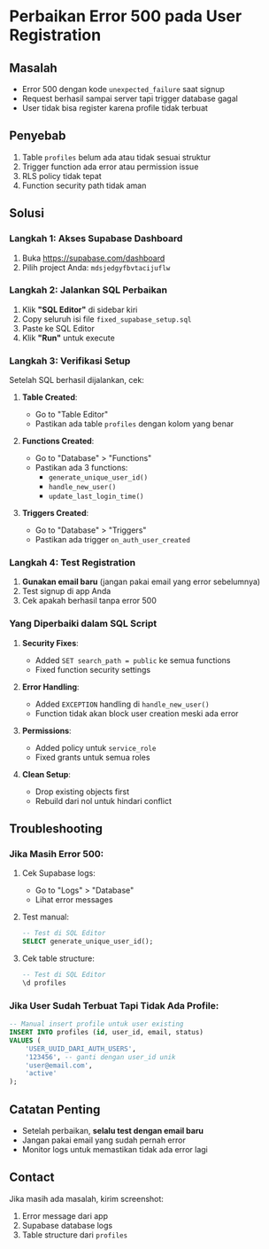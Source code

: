 # Perbaikan Error 500 pada User Registration

## Masalah
- Error 500 dengan kode `unexpected_failure` saat signup
- Request berhasil sampai server tapi trigger database gagal
- User tidak bisa register karena profile tidak terbuat

## Penyebab
1. Table `profiles` belum ada atau tidak sesuai struktur
2. Trigger function ada error atau permission issue
3. RLS policy tidak tepat
4. Function security path tidak aman

## Solusi

### Langkah 1: Akses Supabase Dashboard
1. Buka https://supabase.com/dashboard
2. Pilih project Anda: `mdsjedgyfbvtacijuflw`

### Langkah 2: Jalankan SQL Perbaikan
1. Klik **"SQL Editor"** di sidebar kiri
2. Copy seluruh isi file `fixed_supabase_setup.sql`
3. Paste ke SQL Editor
4. Klik **"Run"** untuk execute

### Langkah 3: Verifikasi Setup
Setelah SQL berhasil dijalankan, cek:

1. **Table Created**:
   - Go to "Table Editor"
   - Pastikan ada table `profiles` dengan kolom yang benar

2. **Functions Created**:
   - Go to "Database" > "Functions"
   - Pastikan ada 3 functions:
     - `generate_unique_user_id()`
     - `handle_new_user()`
     - `update_last_login_time()`

3. **Triggers Created**:
   - Go to "Database" > "Triggers"  
   - Pastikan ada trigger `on_auth_user_created`

### Langkah 4: Test Registration
1. **Gunakan email baru** (jangan pakai email yang error sebelumnya)
2. Test signup di app Anda
3. Cek apakah berhasil tanpa error 500

### Yang Diperbaiki dalam SQL Script

1. **Security Fixes**:
   - Added `SET search_path = public` ke semua functions
   - Fixed function security settings

2. **Error Handling**:
   - Added `EXCEPTION` handling di `handle_new_user()`
   - Function tidak akan block user creation meski ada error

3. **Permissions**:
   - Added policy untuk `service_role`
   - Fixed grants untuk semua roles

4. **Clean Setup**:
   - Drop existing objects first
   - Rebuild dari nol untuk hindari conflict

## Troubleshooting

### Jika Masih Error 500:
1. Cek Supabase logs:
   - Go to "Logs" > "Database"
   - Lihat error messages

2. Test manual:
   ```sql
   -- Test di SQL Editor
   SELECT generate_unique_user_id();
   ```

3. Cek table structure:
   ```sql
   -- Test di SQL Editor  
   \d profiles
   ```

### Jika User Sudah Terbuat Tapi Tidak Ada Profile:
```sql
-- Manual insert profile untuk user existing
INSERT INTO profiles (id, user_id, email, status)
VALUES (
    'USER_UUID_DARI_AUTH_USERS',
    '123456', -- ganti dengan user_id unik
    'user@email.com',
    'active'
);
```

## Catatan Penting
- Setelah perbaikan, **selalu test dengan email baru**
- Jangan pakai email yang sudah pernah error
- Monitor logs untuk memastikan tidak ada error lagi

## Contact
Jika masih ada masalah, kirim screenshot:
1. Error message dari app
2. Supabase database logs
3. Table structure dari `profiles`
